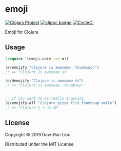 # emoji

[![Clojars Project](https://img.shields.io/clojars/v/dawran6/emoji.svg)](https://clojars.org/dawran6/emoji) [![cljdoc badge](https://cljdoc.org/badge/dawran6/emoji)](https://cljdoc.org/d/dawran6/emoji/CURRENT) [![CircleCI](https://circleci.com/gh/dawran6/emoji.svg?style=svg)](https://circleci.com/gh/dawran6/emoji)

Emoji for Clojure

## Usage

```clojure
(require '[emoji.core :as e])

(e/emojify "Clojure is awesome :thumbsup:")
;; => "Clojure is awesome 👍"

(e/demojify "Clojure is awesome 👍")
;; => "Clojure is awesome :thumbsup:"


;; If you want to be really anoyying
(e/emojify-all "Clojure pizza fire thumbsup smile")
;; => "Clojure 🍕 🔥 👍 😄"

```

## License

Copyright © 2019 Daw-Ran Liou

Distributed under the MIT License
